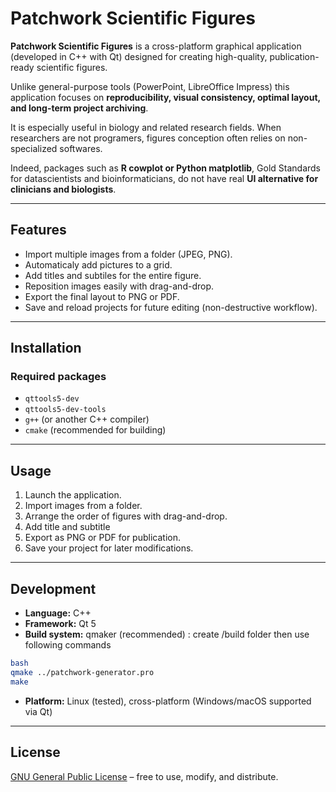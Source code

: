 # Patchwork Scientific Figures

**Patchwork Scientific Figures** is a cross-platform graphical application (developed in C++ with Qt) designed for creating high-quality, publication-ready scientific figures.  

Unlike general-purpose tools (PowerPoint, LibreOffice Impress) this application focuses on **reproducibility, visual consistency, optimal layout, and long-term project archiving**. 

It is especially useful in biology and related research fields. When researchers are not programers, figures conception often relies on non-specialized softwares. 

Indeed, packages such as **R cowplot or Python matplotlib**, Gold Standards for datascientists and bioinformaticians, do not have real **UI alternative for clinicians and biologists**.

---

## Features

- Import multiple images from a folder (JPEG, PNG).  
- Automaticaly add pictures to a grid.
- Add titles and subtiles for the entire figure.  
- Reposition images easily with drag-and-drop.  
- Export the final layout to PNG or PDF.  
- Save and reload projects for future editing (non-destructive workflow).  

---

## Installation

### Required packages

- `qttools5-dev`  
- `qttools5-dev-tools`  
- `g++` (or another C++ compiler)  
- `cmake` (recommended for building)  

---

## Usage

1. Launch the application.  
2. Import images from a folder.  
3. Arrange the order of figures with drag-and-drop.  
4. Add title and subtitle
5. Export as PNG or PDF for publication.  
6. Save your project for later modifications.  

---

## Development

- **Language:** C++  
- **Framework:** Qt 5  
- **Build system:** qmaker (recommended) : create /build folder then use following commands

```bash
bash
qmake ../patchwork-generator.pro
make
```

- **Platform:** Linux (tested), cross-platform (Windows/macOS supported via Qt)  

---

## License

[GNU General Public License](LICENSE) – free to use, modify, and distribute.
